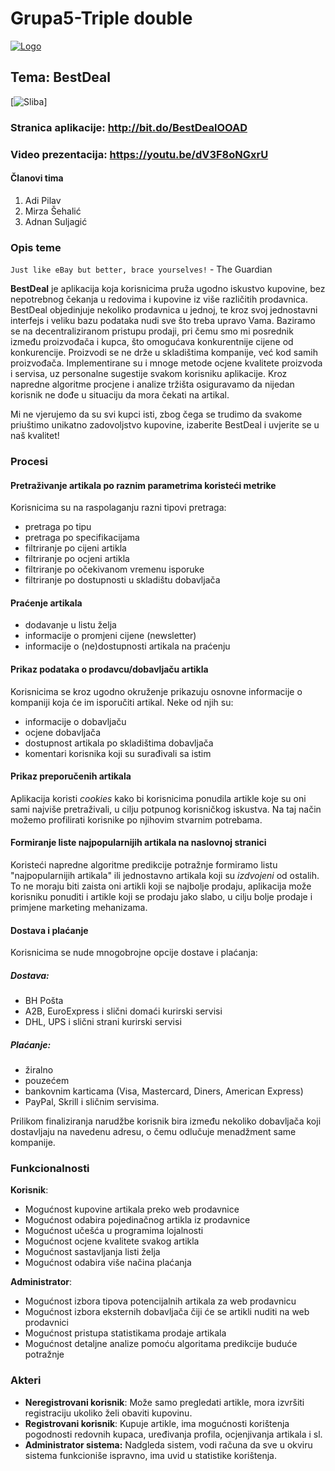 ﻿# Grupa5-Triple double  

[![Logo](https://i.ibb.co/GRjSNrs/startneki30small.png)](https://www.youtube.com/watch?v=A-6k3QNtCnU)

## Tema: BestDeal
[![Sliba](https://thumbs.gfycat.com/BasicLoneAntelope-size_restricted.gif)]
### Stranica aplikacije: http://bit.do/BestDealOOAD
### Video prezentacija: https://youtu.be/dV3F8oNGxrU
#### Članovi tima
1.  Adi Pilav
2. Mirza Šehalić
3. Adnan Suljagić

### Opis teme
`Just like eBay but better, brace yourselves!` - The Guardian

**BestDeal** je aplikacija koja korisnicima pruža ugodno iskustvo kupovine, bez nepotrebnog čekanja u redovima i kupovine iz više različitih prodavnica. BestDeal objedinjuje nekoliko prodavnica u jednoj, te kroz svoj jednostavni interfejs i veliku bazu podataka nudi sve što treba upravo Vama. 
Baziramo se na decentraliziranom pristupu prodaji, pri čemu smo mi posrednik između proizvođača i kupca, što omogućava konkurentnije cijene od konkurencije. Proizvodi se ne drže u skladištima kompanije, već kod samih proizvođača. Implementirane su i mnoge metode ocjene kvalitete proizvoda i servisa, uz personalne sugestije svakom korisniku aplikacije. Kroz napredne algoritme procjene i analize tržišta osiguravamo da nijedan korisnik ne dođe u situaciju da mora čekati na artikal.

Mi ne vjerujemo da su svi kupci isti, zbog čega se trudimo da svakome priuštimo unikatno zadovoljstvo kupovine, izaberite BestDeal i uvjerite se u naš kvalitet!

### Procesi
#### Pretraživanje artikala po raznim parametrima koristeći metrike
 Korisnicima su na raspolaganju razni tipovi pretraga:
- pretraga po tipu 
- pretraga po specifikacijama
- filtriranje po cijeni artikla
- filtriranje po ocjeni artikla
- filtriranje po očekivanom vremenu isporuke
- filtriranje po dostupnosti u skladištu dobavljača

#### Praćenje artikala
- dodavanje u listu želja
- informacije o promjeni cijene (newsletter)
- informacije o (ne)dostupnosti artikala na praćenju

#### Prikaz podataka o prodavcu/dobavljaču artikla
Korisnicima se kroz ugodno okruženje prikazuju osnovne informacije o kompaniji koja će im isporučiti artikal. Neke od njih su:
- informacije o dobavljaču
- ocjene dobavljača
- dostupnost artikala po skladištima dobavljača
- komentari korisnika koji su surađivali sa istim

#### Prikaz preporučenih artikala
Aplikacija koristi *cookies* kako bi korisnicima ponudila artikle koje su oni sami najviše pretraživali, u cilju potpunog korisničkog iskustva. Na taj način možemo profilirati korisnike po njihovim stvarnim potrebama.

#### Formiranje liste najpopularnijih artikala na naslovnoj stranici
Koristeći napredne algoritme predikcije potražnje formiramo listu "najpopularnijih artikala" ili jednostavno artikala koji su *izdvojeni* od ostalih. To ne moraju biti zaista oni artikli koji se najbolje prodaju, aplikacija može korisniku ponuditi i artikle koji se prodaju jako slabo, u cilju bolje prodaje i primjene marketing mehanizama.
#### Dostava i plaćanje
Korisnicima se nude mnogobrojne opcije dostave i plaćanja: 
##### Dostava:
- BH Pošta
- A2B, EuroExpress i slični domaći kurirski servisi
- DHL, UPS i slični strani kurirski servisi
##### Plaćanje:
- žiralno
- pouzećem
- bankovnim karticama (Visa, Mastercard, Diners, American Express)
- PayPal, Skrill i sličnim servisima.


Prilikom finaliziranja narudžbe korisnik bira između nekoliko dobavljača koji dostavljaju na navedenu adresu, o čemu odlučuje menadžment same kompanije.
### Funkcionalnosti
**Korisnik**:
- Mogućnost kupovine artikala preko web prodavnice
- Mogućnost odabira pojedinačnog artikla iz prodavnice
- Mogućnost učešća u programima lojalnosti
- Mogućnost ocjene kvalitete svakog artikla
- Mogućnost sastavljanja listi želja
- Mogućnost odabira više načina plaćanja



**Administrator**:
- Mogućnost izbora tipova potencijalnih artikala za web prodavnicu
- Mogućnost izbora eksternih dobavljača čiji će se artikli nuditi na web prodavnici
- Mogućnost pristupa statistikama prodaje artikala
- Mogućnost detaljne analize pomoću algoritama predikcije buduće potražnje


### Akteri
- **Neregistrovani korisnik**: Može samo pregledati artikle, mora izvršiti registraciju ukoliko želi obaviti kupovinu.
- **Registrovani korisnik**: Kupuje artikle, ima mogućnosti korištenja pogodnosti redovnih kupaca, uređivanja profila, ocjenjivanja artikala i sl.
- **Administrator sistema:** Nadgleda sistem, vodi računa da sve u okviru sistema funkcioniše ispravno, ima uvid u statistike korištenja.
